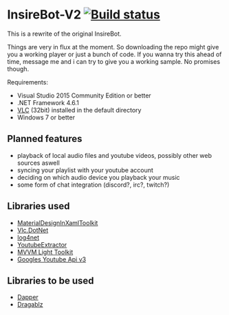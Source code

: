 # InsireBot-V2 [![Build status](https://ci.appveyor.com/api/projects/status/2bgiexw53ktd5lhp?svg=true)](https://ci.appveyor.com/project/Insire/insirebot-v2)
This is a rewrite of the original InsireBot.

Things are very in flux at the moment. So downloading the repo might give you a working player or just a bunch of code.
If you wanna try this ahead of time, message me and i can try to give you a working sample. No promises though.

Requirements:
 - Visual Studio 2015 Community Edition or better
 - .NET Framework 4.6.1
 - [VLC](http://www.videolan.org) (32bit) installed in the default directory
 - Windows 7 or better

## Planned features
- playback of local audio files and youtube videos, possibly other web sources aswell
- syncing your playlist with your youtube account
- deciding on which audio device you playback your music
- some form of chat integration (discord?, irc?, twitch?)

## Libraries used
- [MaterialDesignInXamlToolkit](https://github.com/ButchersBoy/MaterialDesignInXamlToolkit)
- [Vlc.DotNet](https://github.com/ZeBobo5/Vlc.DotNet)
- [log4net](https://github.com/apache/log4net)
- [YoutubeExtractor](https://github.com/flagbug/YoutubeExtractor)
- [MVVM Light Toolkit](https://mvvmlight.codeplex.com)
- [Googles Youtube Api v3](https://www.nuget.org/packages/Google.Apis.youtube.v3/)

## Libraries to be used
- [Dapper](https://github.com/StackExchange/dapper-dot-net)
- [Dragablz](https://github.com/ButchersBoy/Dragablz)
